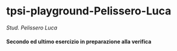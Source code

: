 # tpsi-playground-Pelissero-Luca

_Stud. Pelissero Luca_

#### Secondo ed ultimo esercizio in preparazione alla verifica

